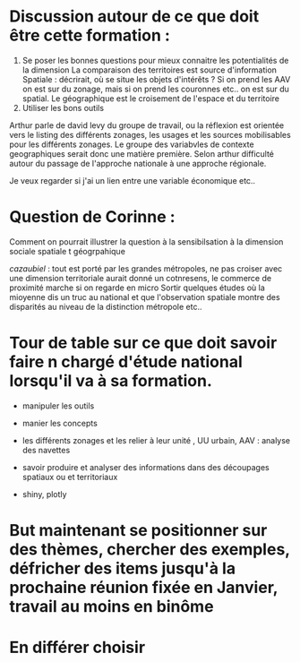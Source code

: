 # Discussion autour de ce que doit être cette formation :

1) Se poser les bonnes questions  pour mieux connaitre  les potentialités de la dimension
    La comparaison des territoires est source d'information
    Spatiale : décrirait, où se situe les objets d'intérêts ?
    Si on prend les AAV on est sur du zonage, mais si on prend les couronnes etc.. on est sur du spatial. Le géographique est le croisement de l'espace et du territoire
2) Utiliser les bons outils

Arthur parle de david levy du groupe de travail, ou la réflexion est orientée vers le listing des différents zonages, les usages et les sources mobilisables pour les différents zonages.
Le groupe des variabvles de contexte geographiques serait donc une matière première.
Selon arthur difficulté autour du passage de l'approche nationale à une approche régionale.

Je veux regarder si j'ai un lien entre une variable économique etc..

# Question de Corinne :
Comment on pourrait illustrer la question à la sensibilsation à la dimension sociale spatiale t géogrpahique

_cazaubiel_ : tout est porté par les grandes métropoles, ne pas croiser avec une dimension territoriale aurait donné un cotnresens, le commerce de proximité marche si on regarde en micro
Sortir quelques études où la mioyenne dis un truc au national et que l'observation spatiale montre des disparités au niveau de la distinction métropole etc..

# Tour de table sur ce que doit savoir faire n chargé d'étude national lorsqu'il va à sa formation.
- manipuler les outils
- manier les concepts
- les différents zonages et les relier à leur unité , UU urbain, AAV : analyse des navettes
- savoir produire et analyser des informations dans des découpages spatiaux ou et territoriaux

- shiny, plotly


# But maintenant se positionner sur des thèmes, chercher des exemples, défricher des items jusqu'à la prochaine réunion fixée en Janvier, travail au moins en binôme
# En différer choisir


